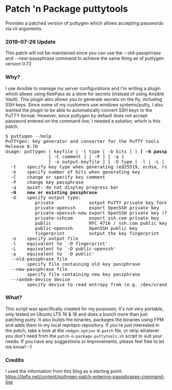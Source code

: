 # Patch 'n Package puttytools
Provides a patched version of puttygen which allows accepting passwords via cli arguments.

### 2019-07-26 Update
This patch will not be maintained since you can use the --old-passphrase <file> and --new-passphrase <file> command to achieve the same thing as of puttygen version 0.72.

### Why?
I use Ansible to manage my server configurations and I'm writing a plugin which allows using KeePass as a store for secrets (instead of using Ansible Vault). This plugin also allows you to generate secrets on the fly, including SSH keys. Since some of my customers use windows systems/putty, I also wanted the plugin to be able to automatically convert SSH keys to the PuTTY format. However, since puttygen by default does not accept password entered on the command line, I needed a solution, which is this patch.

<pre>
$ puttygen --help
PuTTYgen: key generator and converter for the PuTTY tools
Release 0.70
Usage: puttygen ( keyfile | -t type [ -b bits ] ) <strong>[ -N passphrase ]</strong>
                [ -C comment ] [ -P ] [ -q ]
                [ -o output-keyfile ] [ -O type | -l | -L | -p ]
  -t    specify key type when generating (ed25519, ecdsa, rsa, dsa, rsa1)
  -b    specify number of bits when generating key
  -C    change or specify key comment
  -P    change key passphrase
  -q    quiet: do not display progress bar
  <strong>-N    new or existing passphrase</strong>
  -O    specify output type:
           private             output PuTTY private key format
           private-openssh     export OpenSSH private key
           private-openssh-new export OpenSSH private key (force new format)
           private-sshcom      export ssh.com private key
           public              RFC 4716 / ssh.com public key
           public-openssh      OpenSSH public key
           fingerprint         output the key fingerprint
  -o    specify output file
  -l    equivalent to `-O fingerprint'
  -L    equivalent to `-O public-openssh'
  -p    equivalent to `-O public'
  --old-passphrase file
        specify file containing old key passphrase
  --new-passphrase file
        specify file containing new key passphrase
  --random-device device
        specify device to read entropy from (e.g. /dev/urandom)
</pre>

### What?
This script was specifically created for my purposes; it's not very portable, only tested on Ubuntu LTS 16 & 18 and does a bunch more than just patching putty. It also builds the binaries, packages the binaries using FPM and adds them to my local reprepro repository. If you're just interested in the patch, take a look at the ```cmdgen.option-N.patch``` file, or strip whatever you don't need from the ```patch-n-package-puttytools.sh``` script to suit your needs. If you have any suggestions or improvements, please feel free to let me know! :-)

### Credits
I used the information from this blog as a starting point: 
https://itefix.net/content/puttygen-patch-entering-passphrases-command-line
